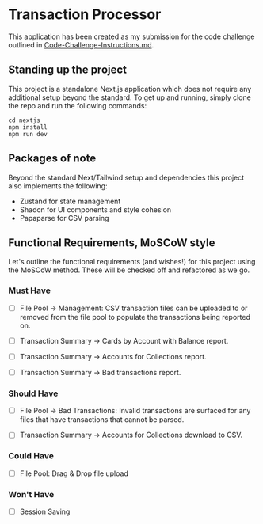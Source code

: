 # Transaction Processor

This application has been created as my submission for the code challenge outlined in [Code-Challenge-Instructions.md](Code-Challenge-Instructions.md).

## Standing up the project

This project is a standalone Next.js application which does not require any additional setup beyond the standard. To get up and running, simply clone the repo and run the following commands:

```
cd nextjs
npm install
npm run dev
```

## Packages of note

Beyond the standard Next/Tailwind setup and dependencies this project also implements the following:

- Zustand for state management
- Shadcn for UI components and style cohesion
- Papaparse for CSV parsing

## Functional Requirements, MoSCoW style

Let's outline the functional requirements (and wishes!) for this project using the MoSCoW method. These will be checked off and refactored as we go.

### Must Have

- [ ] File Pool -> Management: CSV transaction files can be uploaded to or removed from the file pool to populate the transactions being reported on.

- [ ] Transaction Summary -> Cards by Account with Balance report.

- [ ] Transaction Summary -> Accounts for Collections report.

- [ ] Transaction Summary -> Bad transactions report.


### Should Have

- [ ] File Pool -> Bad Transactions: Invalid transactions are surfaced for any files that have transactions that cannot be parsed.

- [ ] Transaction Summary -> Accounts for Collections download to CSV. 

### Could Have

- [ ] File Pool: Drag & Drop file upload

### Won't Have

- [ ] Session Saving